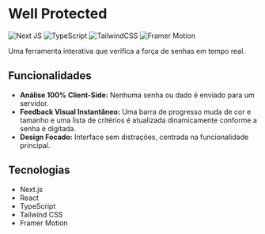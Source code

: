 # Well Protected

![Next JS](https://img.shields.io/badge/Next-black?style=for-the-badge&logo=next.js&logoColor=white)
![TypeScript](https://img.shields.io/badge/typescript-%23007ACC.svg?style=for-the-badge&logo=typescript&logoColor=white)
![TailwindCSS](https://img.shields.io/badge/tailwindcss-%2306B6D4.svg?style=for-the-badge&logo=tailwindcss&logoColor=white)
![Framer Motion](https://img.shields.io/badge/Framer%20Motion-0055FF?style=for-the-badge&logo=framer&logoColor=white)

Uma ferramenta interativa que verifica a força de senhas em tempo real.

## Funcionalidades

- **Análise 100% Client-Side:** Nenhuma senha ou dado é enviado para um servidor.
- **Feedback Visual Instantâneo:** Uma barra de progresso muda de cor e tamanho e uma lista de critérios é atualizada dinamicamente conforme a senha é digitada.
- **Design Focado:** Interface sem distrações, centrada na funcionalidade principal.

## Tecnologias

- Next.js
- React
- TypeScript
- Tailwind CSS
- Framer Motion